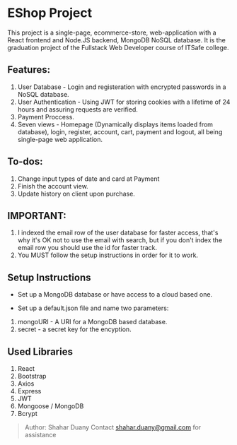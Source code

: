 # EShop Project

This project is a single-page, ecommerce-store, web-application with a React frontend and Node.JS backend, MongoDB NoSQL database.
It is the graduation project of the Fullstack Web Developer course of ITSafe college.

## Features: 
1. User Database - Login and registeration with encrypted passwords in a NoSQL database.
2. User Authentication - Using JWT for storing cookies with a lifetime of 24 hours and assuring requests are verified.
3. Payment Proccess.
4. Seven views - Homepage (Dynamically displays items loaded from database), login, register, account, cart, payment and logout, all being single-page web application.

## To-dos:
1. Change input types of date and card at Payment
2. Finish the account view.
3. Update history on client upon purchase.


## IMPORTANT:
1. I indexed the email row of the user database for faster access, that's why it's OK not to use the email with search, but if you don't index the email row you should use the id for faster track.
2. You MUST follow the setup instructions in order for it to work.

## Setup Instructions

* Set up a MongoDB database or have access to a cloud based one.

* Set up a default.json file and name two parameters:
1. mongoURI - A URI for a MongoDB based database.
2. secret - a secret key for the encyption.

## Used Libraries

1. React
2. Bootstrap
3. Axios
4. Express
5. JWT
6. Mongoose / MongoDB
7. Bcrypt


> Author: Shahar Duany
> Contact shahar.duany@gmail.com for assistance
